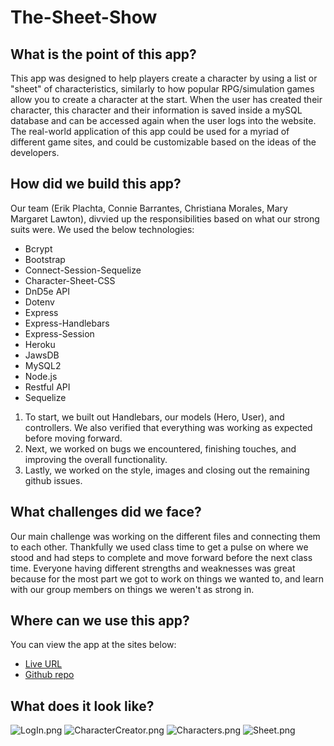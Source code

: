 # The-Sheet-Show

## What is the point of this app?
This app was designed to help players create a character by using a list or "sheet" of characteristics, similarly to how popular RPG/simulation games allow you to create a character at the start. When the user has created their character, this character and their information is saved inside a mySQL database and can be accessed again when the user logs into the website.
The real-world application of this app could be used for a myriad of different game sites, and could be customizable based on the ideas of the developers.

## How did we build this app?
Our team (Erik Plachta, Connie Barrantes, Christiana Morales, Mary Margaret Lawton), divvied up the responsibilities based on what our strong suits were. We used the below technologies:
 - Bcrypt
 - Bootstrap
 - Connect-Session-Sequelize
 - Character-Sheet-CSS
 - DnD5e API
 - Dotenv
 - Express
 - Express-Handlebars
 - Express-Session
 - Heroku
 - JawsDB
 - MySQL2
 - Node.js
 - Restful API
 - Sequelize
 
1. To start, we built out Handlebars, our models (Hero, User), and controllers. We also verified that everything was working as expected before moving forward.
2. Next, we worked on bugs we encountered, finishing touches, and improving the overall functionality.
3. Lastly, we worked on the style, images and closing out the remaining github issues.

## What challenges did we face?
Our main challenge was working on the different files and connecting them to each other. Thankfully we used class time to get a pulse on where we stood and had steps to complete and move forward before the next class time. Everyone having different strengths and weaknesses was great because for the most part we got to work on things we wanted to, and learn with our group members on things we weren't as strong in.

## Where can we use this app?
You can view the app at the sites below:
- [Live URL](https://sheet-show-app-production.up.railway.app/) 
- [Github repo](https://github.com/barrantesc/The-Sheet-Show)

## What does it look like?
![LogIn.png](/LogIn.png)
![CharacterCreator.png](/CharacterCreator.png)
![Characters.png](/Characters.png)
![Sheet.png](/Sheet.png)
